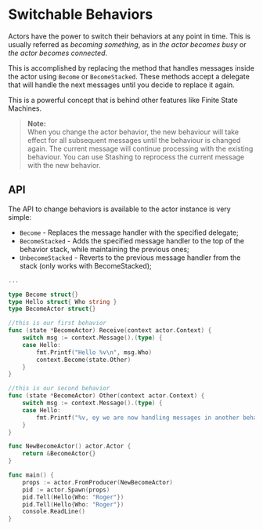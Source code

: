 # Switchable Behaviors

Actors have the power to switch their behaviors at any point in time. This is usually referred as *becoming something*, 
as in *the actor becomes busy* or *the actor becomes connected*.

This is accomplished by replacing the method that handles messages inside the actor using `Become` or `BecomeStacked`. 
These methods accept a delegate that will handle the next messages until you decide to replace it again.

This is a powerful concept that is behind other features like Finite State Machines.

> **Note:**<br /> When you change the actor behavior, the new behaviour will take effect for all subsequent messages 
until the behaviour is changed again. The current message will continue processing with the existing behaviour. 
You can use Stashing to reprocess the current message with the new behavior.

## API

The API to change behaviors is available to the actor instance is very simple:

* `Become` - Replaces the message handler with the specified delegate;
* `BecomeStacked` - Adds the specified message handler to the top of the behavior stack, while maintaining the previous ones;
* `UnbecomeStacked` - Reverts to the previous message handler from the stack (only works with BecomeStacked);

```go
...

type Become struct{}
type Hello struct{ Who string }
type BecomeActor struct{}

//this is our first behavior
func (state *BecomeActor) Receive(context actor.Context) {
	switch msg := context.Message().(type) {
	case Hello:
		fmt.Printf("Hello %v\n", msg.Who)
		context.Become(state.Other)
	}
}

//this is our second behavior
func (state *BecomeActor) Other(context actor.Context) {
	switch msg := context.Message().(type) {
	case Hello:
		fmt.Printf("%v, ey we are now handling messages in another behavior", msg.Who)
	}
}

func NewBecomeActor() actor.Actor {
	return &BecomeActor{}
}

func main() {
	props := actor.FromProducer(NewBecomeActor)
	pid := actor.Spawn(props)
	pid.Tell(Hello{Who: "Roger"})
	pid.Tell(Hello{Who: "Roger"})
	console.ReadLine()
}
```